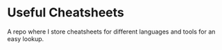 # Useful Cheatsheets

A repo where I store cheatsheets for different languages and tools for an easy lookup.

